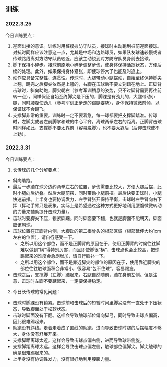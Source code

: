 ## 训练
### 2022.3.25
今日训练要点：
1. 迎面出接的意识。训练时用桩模拟防守队员，接球时主动跑到桩前迎面接球。对抗时同样应该注意这一点，尤其是中场和边路球员，如果队友球速较慢或者传球路线离对方防守队员较近，应该主动绕到对方防守队员身前去接球。
2. 脚下保持小碎步。接球前原地小碎步调整步伐，使身体保持活跃状态，方便后续的处理。此外，如果保持身体紧张，即使球停大了也能及时追上。
3. 动作应具备完整性、连贯性。传球时，大腿带动小腿摆动，自始至终保持脚尖上翘，踢完之后脚尖依然是上翘的，右脚在击球后不要立刻踏在地上。正脚背击球时，斜向助跑，脚尖朝右（参考军训稍息的姿势，只不过脚背需要再往前转一点），同样保证自始至终脚尖是下压的，脚踝是有劲儿的，大腿带动小腿，同时腰腹使劲儿（参考军训正步走的踢腿姿势），身体保持微微前倾，以保证球不会踢飞。
4. 支撑脚非常的重要。训练时一定不要着急，每一球都要把支撑脚踏准。传球时，左脚尖或者左前脚掌和球的中心平齐，离球两拳左右的距离。正脚背击球时同样如此，支撑脚不要太靠前（容易崴脚），也不要太靠后（后仰击球使不上劲）。

### 2022.3.31
今日训练要点：
1. 长传球的几个分解要点：
- 斜向助跑。
- 最后一步踏在球旁边约两拳左右的位置，步伐需要比较大，方便大腿后摆，此时小腿向后折叠。然后大腿前摆，同时带动小腿前摆。最后快要击球时，小腿快速前摆。上半身也要协调发力，左手臂张开保持平衡，击球时左手臂向右下挥（挥动手臂只是表象，实际上是希望通过这种方式更好地利用腰腹微微转动的力量来辅助提升击球力量）。
- 击球时要脚尖下压，锁紧脚踝。同时脚面要下翻，也就是脚面不能朝天，脚面应该朝球。
- 击球位置在正脚背内侧，大脚趾的第二根骨头的根部区域（根部延伸大约1cm左右的位置），请自行感受一下。
    - 之所以用这个部位，而不是正脚背的原因在于，使用正脚背的时候往往脚难以做到“横”得特别厉害，而且即使脚很“横”，击球点也会比较高，把球踢起来的难度会急剧增加，请自行脑补一下。
    - 之所以用这个部位，而不是靠近脚尖的部位的原因在于，使用靠近脚尖的部位往往触球面积会非常小，很容易“包不住球”，容易踢疵。
- 击球之后，支撑脚（左脚）踮起来，右腿自然随前，踏在身前左侧。但是注意，击球时左脚不要踮起来，一定要保持稳定。
2. 今日长传球的常见问题：
- 击球时脚踝没有锁紧。击球前和击球后的短暂时间里脚尖没有一直处于下压状态，导致脚面处于松软状态。
- 击球时脚面没有下翻。这样会导致触球部位偏向脚弓，同时导致击球点偏高，因此很难踢起来。
- 助跑没有斜线。走着走着成了直线的助跑，进而导致击球时腿的后摆幅度不够大，身体没有舒展开来。
- 支撑脚距离球太近。这样会导致击球点偏右侧，进而导致球带侧旋。
- 支撑脚距离球太远。这样会导致击球点偏左侧，触球部位偏脚尖。脚尖触球的确是很难踢起来的。
- 上半身没有协调性发力，没有很好地利用腰腹力量。
